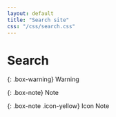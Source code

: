 ```yaml
---
layout: default
title: "Search site"
css: "/css/search.css"
---
```


# Search

{: .box-warning}
Warning

{: .box-note}
Note

{: .box-note .icon-yellow}
Icon Note
